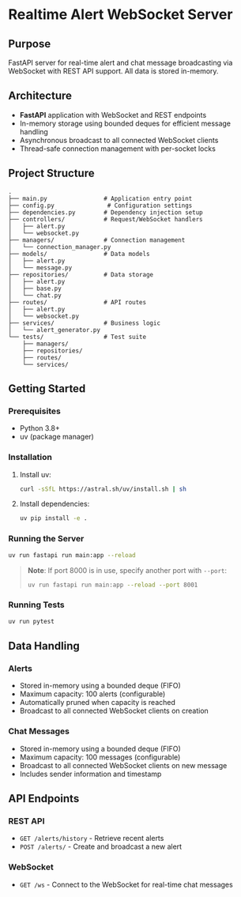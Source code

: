 # Realtime Alert WebSocket Server

## Purpose
FastAPI server for real-time alert and chat message broadcasting via WebSocket with REST API support. All data is stored in-memory.

## Architecture
- **FastAPI** application with WebSocket and REST endpoints
- In-memory storage using bounded deques for efficient message handling
- Asynchronous broadcast to all connected WebSocket clients
- Thread-safe connection management with per-socket locks

## Project Structure
```
.
├── main.py                # Application entry point
├── config.py               # Configuration settings
├── dependencies.py        # Dependency injection setup
├── controllers/           # Request/WebSocket handlers
│   ├── alert.py
│   └── websocket.py
├── managers/              # Connection management
│   └── connection_manager.py
├── models/                # Data models
│   ├── alert.py
│   └── message.py
├── repositories/          # Data storage
│   ├── alert.py
│   ├── base.py
│   └── chat.py
├── routes/                # API routes
│   ├── alert.py
│   └── websocket.py
├── services/              # Business logic
│   └── alert_generator.py
└── tests/                 # Test suite
    ├── managers/
    ├── repositories/
    ├── routes/
    └── services/
```

## Getting Started

### Prerequisites
- Python 3.8+
- uv (package manager)

### Installation
1. Install uv:
   ```bash
   curl -sSfL https://astral.sh/uv/install.sh | sh
   ```

2. Install dependencies:
   ```bash
   uv pip install -e .
   ```

### Running the Server
```bash
uv run fastapi run main:app --reload
```
> **Note**: If port 8000 is in use, specify another port with `--port`:
> ```bash
> uv run fastapi run main:app --reload --port 8001
> ```

### Running Tests
```bash
uv run pytest
```

## Data Handling

### Alerts
- Stored in-memory using a bounded deque (FIFO)
- Maximum capacity: 100 alerts (configurable)
- Automatically pruned when capacity is reached
- Broadcast to all connected WebSocket clients on creation

### Chat Messages
- Stored in-memory using a bounded deque (FIFO)
- Maximum capacity: 100 messages (configurable)
- Broadcast to all connected WebSocket clients on new message
- Includes sender information and timestamp

## API Endpoints

### REST API
- `GET /alerts/history` - Retrieve recent alerts
- `POST /alerts/` - Create and broadcast a new alert

### WebSocket
- `GET /ws` - Connect to the WebSocket for real-time chat messages
